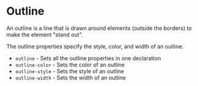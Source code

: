 # Outline

An outline is a line that is drawn around elements (outside the borders) to
make the element "stand out".

The outline properties specify the style, color, and width of an outline.

* `outline` -	Sets all the outline properties in one declaration
* `outline-color`	- Sets the color of an outline
* `outline-style`	- Sets the style of an outline
* `outline-width` -	Sets the width of an outline
